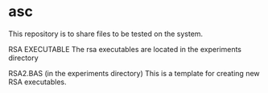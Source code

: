 # asc

This repository is to share files to be tested on the system.

RSA EXECUTABLE
    The rsa executables are located in the experiments directory

RSA2.BAS (in the experiments directory)
    This is a template for creating new RSA executables.	